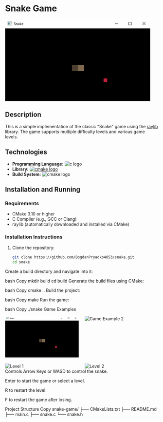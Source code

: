 # Snake Game

![Snake Game](image/gm1.png)

## Description

This is a simple implementation of the classic "Snake" game using the [raylib](https://www.raylib.com/) library. The game supports multiple difficulty levels and various game levels.

## Technologies

<ul>
    <li><strong>Programming Language:</strong> <img src="https://cdn.jsdelivr.net/gh/devicons/devicon/icons/c/c-original.svg" height="30" alt="c logo"  /></li>
    <li><strong>Library:</strong> <a href="https://www.raylib.com/"><img src="https://avatars.mds.yandex.net/i?id=874a304279b87fa33dd7e9506ead1e04_l-5210344-images-thumbs&n=13" height="30" alt="cmake logo"  /></a></li>
    <li><strong>Build System:</strong> <img src="https://cdn.jsdelivr.net/gh/devicons/devicon/icons/cmake/cmake-original.svg" height="30" alt="cmake logo"  /></li>
</ul>

## Installation and Running

### Requirements

- CMake 3.10 or higher
- C Compiler (e.g., GCC or Clang)
- raylib (automatically downloaded and installed via CMake)

### Installation Instructions

1. Clone the repository:

   ```bash
   git clone https://github.com/BogdanPryadko4853/snake.git
   cd snake
Create a build directory and navigate into it:

bash
Copy
mkdir build
cd build
Generate the build files using CMake:

bash
Copy
cmake ..
Build the project:

bash
Copy
make
Run the game:

bash
Copy
./snake
Game Examples
<div style="display: flex; justify-content: space-between; margin-bottom: 20px;"> <img src="image/gm1.png" alt="Game Example 1" style="width: 48%;"> <img src="image/gm2.png" alt="Game Example 2" style="width: 48%;"> </div><div style="display: flex; justify-content: space-between;"> <img src="image/lwl1.png" alt="Level 1" style="width: 48%;"> <img src="image/lwl2.png" alt="Level 2" style="width: 48%;"> </div>
Controls
Arrow Keys or WASD to control the snake.

Enter to start the game or select a level.

R to restart the level.

F to restart the game after losing.

Project Structure
Copy
snake-game/
├── CMakeLists.txt
├── README.md
├── main.c
├── snake.c
└── snake.h
